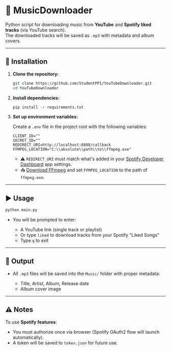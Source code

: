 # 🎵 MusicDownloader

Python script for downloading music from **YouTube** and **Spotify liked tracks** (via YouTube search).  
The downloaded tracks will be saved as `.mp3` with metadata and album covers.

---

## 🚀 Installation

1. **Clone the repository:**
   ```bash
   git clone https://github.com/StudentPP1/YouTubeDownloader.git
   cd YouTubeDownloader
    ```

2. **Install dependencies:**

   ```bash
   pip install -r requirements.txt
   ```

3. **Set up environment variables:**

   Create a `.env` file in the project root with the following variables:

   ```env
   CLIENT_ID=""
   SECRET_ID=""
   REDIRECT_URI=http://localhost:8888/callback
   FFMPEG_LOCATION="C:\\absolute\\path\\to\\ffmpeg.exe"
   ```

   * ⚠️ `REDIRECT_URI` must match what's added in your [Spotify Developer Dashboard](https://developer.spotify.com/dashboard) app settings.
   * 📥 [Download FFmpeg](https://ffmpeg.org/) and set `FFMPEG_LOCATION` to the path of `ffmpeg.exe`.

---

## ▶️ Usage

```bash
python main.py
```

* You will be prompted to enter:

  * A YouTube link (single track or playlist)
  * Or type `liked` to download tracks from your Spotify "Liked Songs"
  * Type `q` to exit

---

## 📁 Output

* All `.mp3` files will be saved into the `Music/` folder with proper metadata:

  * Title, Artist, Album, Release date
  * Album cover image

---

## ⚠️ Notes

To use **Spotify features**:

* You must authorize once via browser (Spotify OAuth2 flow will launch automatically).
* A token will be saved to `token.json` for future use.

